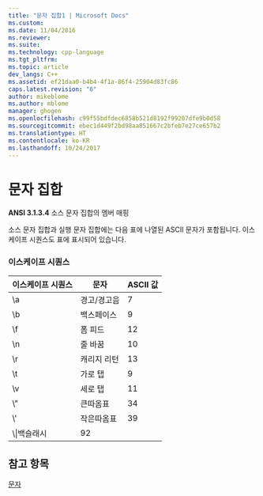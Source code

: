 ```yaml
---
title: "문자 집합1 | Microsoft Docs"
ms.custom: 
ms.date: 11/04/2016
ms.reviewer: 
ms.suite: 
ms.technology: cpp-language
ms.tgt_pltfrm: 
ms.topic: article
dev_langs: C++
ms.assetid: ef21daa0-b4b4-4f1a-86f4-25904d83fc86
caps.latest.revision: "6"
author: mikeblome
ms.author: mblome
manager: ghogen
ms.openlocfilehash: c99f55bdfdec6858b521d8192f99207dfe9b0d58
ms.sourcegitcommit: ebec1d449f2bd98aa851667c2bfeb7e27ce657b2
ms.translationtype: HT
ms.contentlocale: ko-KR
ms.lasthandoff: 10/24/2017
---
```

# <a name="character-sets"></a>문자 집합
**ANSI 3.1.3.4** 소스 문자 집합의 멤버 매핑  
  
 소스 문자 집합과 실행 문자 집합에는 다음 표에 나열된 ASCII 문자가 포함됩니다. 이스케이프 시퀀스도 표에 표시되어 있습니다.  
  
### <a name="escape-sequences"></a>이스케이프 시퀀스  
  
|이스케이프 시퀀스|문자|ASCII 값|  
|---------------------|---------------|-----------------|  
|\a|경고/경고음|7|  
|\b|백스페이스|9|  
|\f|폼 피드|12|  
|\n|줄 바꿈|10|  
|\r|캐리지 리턴|13|  
|\t|가로 탭|9|  
|\v|세로 탭|11|  
|\\"|큰따옴표|34|  
|\\'|작은따옴표|39|  
|\\\|백슬래시|92|  
  
## <a name="see-also"></a>참고 항목  
 [문자](../c-language/characters.md)